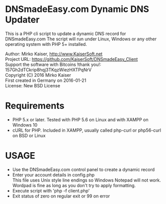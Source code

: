DNSmadeEasy.com Dynamic DNS Updater
===================================
This is a PHP cli script to update a dynamic DNS record for DNSmadeEasy.com
The script will run under Linux, Windows or any other operating system with PHP 5+ installed.

Author: Mirko Kaiser, http://www.KaiserSoft.net   
Project URL: https://github.com/KaiserSoft/DNSmadeEasy_Client    
Support the software with Bitcoins !thank you!: 157Gh2dTCkrip8hqj3TKqzWiezHXTPqNrV    
Copyright (C) 2016 Mirko Kaiser    
First created in Germany on 2016-01-21    
License: New BSD License  


Requirements
============
* PHP 5.x or later. Tested with PHP 5.6 on Linux and with XAMPP on Windows 10
* cURL for PHP. Included in XAMPP, usually called php-curl or php56-curl on BSD or Linux

 
USAGE
=====
* Use the DNSmadeEasy.com control panel to create a dynamic record
* Enter your account details in config.php     
  This file uses Unix style line endings so Windows Notepad will not work.     
  Wordpad is fine as long as you don't try to apply formatting.
* Execute script with 'php -f client.php'
* Exit status of zero on regular exit or 99 on error
